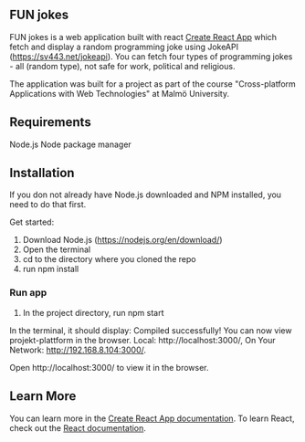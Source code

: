 ## FUN jokes

FUN jokes is a web application built with react [Create React App](https://github.com/facebook/create-react-app) which fetch and display a random programming joke using JokeAPI (https://sv443.net/jokeapi). You can fetch four types of programming jokes - all (random type), not safe for work, political and religious.

The application was built for a project as part of the course "Cross-platform Applications with Web Technologies" at Malmö University.

## Requirements

Node.js
Node package manager

## Installation
If you don not already have Node.js downloaded and NPM installed, you need to do that first.

Get started:
1. Download Node.js (https://nodejs.org/en/download/)
2. Open the terminal
3. cd to the directory where you cloned the repo
4. run npm install

### Run app

1. In the project directory, run npm start

In the terminal, it should display: Compiled successfully! You can now view projekt-plattform in the browser. Local: http://localhost:3000/, On Your Network: http://192.168.8.104:3000/.

Open http://localhost:3000/ to view it in the browser.

## Learn More

You can learn more in the [Create React App documentation](https://facebook.github.io/create-react-app/docs/getting-started).
To learn React, check out the [React documentation](https://reactjs.org/).
